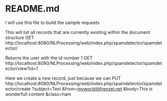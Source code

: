 # README.md #

I will use this file to build the sample requests

This will list all records that are currently existing within the document structure
GET http://localhost:8080/NLProcessing/web/index.php/spamdetector/spamdetector/

Returns the user with the id number 1
GET http://localhost:8080/NLProcessing/web/index.php/spamdetector/spamdetector/view?id=1

Here we create a new record, just because we can
PUT http://localhost:8080/NLProcessing/web/index.php/spamdetector/spamdetector/create
?subject=Test
&from=myworld@frenzel.net
&body=This is wonderfull content
&class=ham